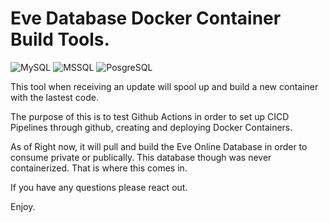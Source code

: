 # Eve Database Docker Container Build Tools.

![MySQL](https://github.com/fallenreaper/eve-databases/workflows/Docker%20Image%20CI%20MYSQL/badge.svg)
![MSSQL](https://github.com/fallenreaper/eve-databases/workflows/Docker%20Image%20CI%20MSSQL/badge.svg)
![PosgreSQL](https://github.com/fallenreaper/eve-databases/workflows/Docker%20Image%20CI%20POSTGRES%20buildx/badge.svg)

This tool when receiving an update will spool up and build a new container with the lastest code.

The purpose of this is to test Github Actions in order to set up CICD Pipelines through github, creating and deploying Docker Containers.

As of Right now, it will pull and build the Eve Online Database in order to consume private or publically.  This database though was never containerized.  That is where this comes in.

If you have any questions please react out.

Enjoy.
